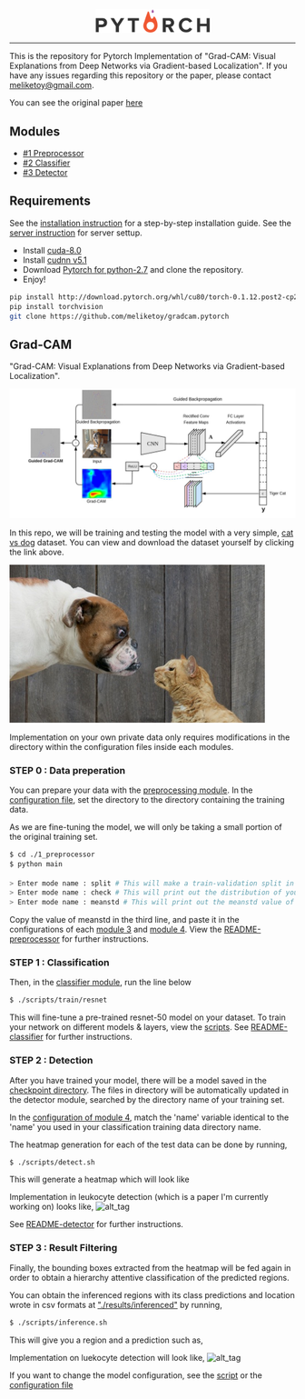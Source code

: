 <p align="center"><img width="40%" src="./imgs/pytorch.png"></p>

-------------------------------------------------------------------------------------

This is the repository for Pytorch Implementation of
"Grad-CAM: Visual Explanations from Deep Networks via Gradient-based Localization".
If you have any issues regarding this repository or the paper, please contact meliketoy@gmail.com.

You can see the original paper [here](https://arxiv.org/pdf/1610.02391.pdf)

## Modules
- [#1 Preprocessor](./1_preprocessor)
- [#2 Classifier](./2_classifier)
- [#3 Detector](./3_detector)

## Requirements
See the [installation instruction](INSTALL.md) for a step-by-step installation guide.
See the [server instruction](SERVER.md) for server settup.
- Install [cuda-8.0](https://developer.nvidia.com/cuda-downloads)
- Install [cudnn v5.1](https://developer.nvidia.com/cudnn)
- Download [Pytorch for python-2.7](https://pytorch.org) and clone the repository.
- Enjoy!

```bash
pip install http://download.pytorch.org/whl/cu80/torch-0.1.12.post2-cp27-none-linux_x86_64.whl
pip install torchvision
git clone https://github.com/meliketoy/gradcam.pytorch
```

## Grad-CAM

"Grad-CAM: Visual Explanations from Deep Networks via Gradient-based Localization".

![alt_tag](./imgs/gradcam.jpg)

In this repo, we will be training and testing the model with a very simple, [cat vs dog](https://www.kaggle.com/c/dogs-vs-cats) dataset.
You can view and download the dataset yourself by clicking the link above. 

![alt_tag](./imgs/woof_meow.jpg)

Implementation on your own private data only requires modifications in the directory within the configuration files inside each modules.

### STEP 0 : Data preperation
You can prepare your data with the [preprocessing module](./1_preprocessor).
In the [configuration file](./1_preprocessor/config.py), set the directory to the directory containing the training data.

As we are fine-tuning the model, we will only be taking a small portion of the original training set.

```bash
$ cd ./1_preprocessor
$ python main

> Enter mode name : split # This will make a train-validation split in your 'split_dir' in config.py
> Enter mode name : check # This will print out the distribution of your split.
> Enter mode name : meanstd # This will print out the meanstd value of your train set.
```

Copy the value of meanstd in the third line, and paste it in the configurations of each [module 3](./2_classifier/config.py) and [module 4](./3_detector/config.py). View the [README-preprocessor](./1_preprocessor/README.md) for further instructions.

### STEP 1 : Classification
Then, in the [classifier module](./2_classifier), run the line below
```bash
$ ./scripts/train/resnet
```

This will fine-tune a pre-trained resnet-50 model on your dataset.
To train your network on different models & layers, view the [scripts](./2_classifier/scripts). See [README-classifier](./2_classifier/README.md) for further instructions.

### STEP 2 : Detection
After you have trained your model, there will be a model saved in the [checkpoint directory](./2_classifier/checkpoints).
The files in directory will be automatically updated in the detector module, searched by the directory name of your training set.

In the [configuration of module 4](./3_detector/config.py), match the 'name' variable identical to the 'name' you used in your classification training data directory name.

The heatmap generation for each of the test data can be done by running,
```bash
$ ./scripts/detect.sh
```

This will generate a heatmap which will look like

Implementation in leukocyte detection (which is a paper I'm currently working on) looks like,
![alt_tag](./imgs/heatmap_out.png)

See [README-detector](./3_detector/README.md) for further instructions.

### STEP 3 : Result Filtering
Finally, the bounding boxes extracted from the heatmap will be fed again in order to obtain a hierarchy attentive classification of the predicted regions.

You can obtain the inferenced regions with its class predictions and location wrote in csv formats at ["./results/inferenced"](./3_detector/results/inferenced) by running,

```bash
$ ./scripts/inference.sh
```

This will give you a region and a prediction such as,


Implementation on luekocyte detection will look like,
![alt_tag](./imgs/prediction.png)

If you want to change the model configuration, see the [script](./3_detector/scripts/inference.sh) or the [configuration file](./3_detector/config.py)
